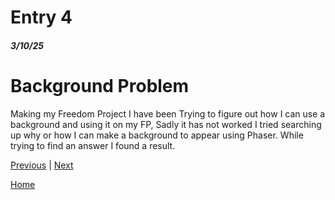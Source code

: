 # Entry 4
##### 3/10/25

# Background Problem
Making my Freedom Project I have been Trying to figure out how I can use a background and using it on my FP, Sadly it has not worked I tried searching up why or how I can make a background to appear using Phaser. While trying to find an answer I found a result.


[Previous](entry03.md) | [Next](entry05.md)

[Home](../README.md)
